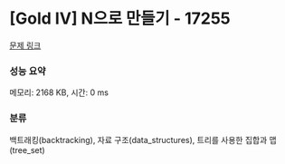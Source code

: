 # [Gold IV] N으로 만들기 - 17255 

[문제 링크](https://www.acmicpc.net/problem/17255) 

### 성능 요약

메모리: 2168 KB, 시간: 0 ms

### 분류

백트래킹(backtracking), 자료 구조(data_structures), 트리를 사용한 집합과 맵(tree_set)

